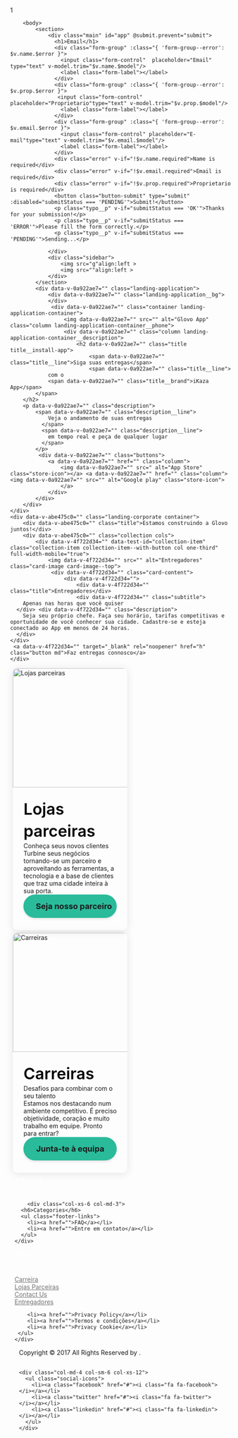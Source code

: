 1<!DOCTYPE html>
<html lang="pt-br" dir="ltr">
    <head>
        <meta charset="UTF-8">
        <title></title>
        <style>

            body {
            font-family: Gotham,Arial,Helvetica Neue,Helvetica,sans-serif;
            font-weight: 300;
            font-size: 14px;
            color: #4a4a4a;
            -webkit-font-smoothing: antialiased;
            -webkit-overflow-scrolling: touch;
            -webkit-tap-highlight-color: transparent;
            overflow-x: hidden;
        }
        html {
            line-height: 1.15;
            -webkit-text-size-adjust: 100%;
        }

                        h1{
                            text-align: center;
                            font-size: 50px;
                            margin: 0px;
                            padding: 0;
                            margin-top: 10px;
                            margin: 0;
                            }

                            .main{
                            text-align: center;
                            width: 800px;
                            height: 650px;
                            background-color: yellowgreen;
                            top:300px;
                            vertical-align: middle;
                            }

                            div.main div{
                                position: relative;
                                margin: 3px 0;
                                text-align: center;
                                right: 0;
                                left: 0;

                                }
                                .form-group{
                    margin-bottom:1em;
                    transition:all .3s;

                }
                .form-label{
                    font-size:2em;
                    color:black;
                    opacity: 1;
                    display: block;
                    transform: translateY(-1.25em);
                    transform-origin:0 0 ;
                    transition: all.3;
                    }
                 .form-control{
                    margin-top: 10px;
                    background-color: rgba(0,0,0,.02);
                    border-radius: 0px;
                    border-color: #ccc;
                    width: 100%;
                    transition: all.5s;
                }
                .form-control:focus{
                    box-shadow: none;
                    outline: none;
                    border-color: black;
                }
                .form-group:focus-within{
                    transform: scale(1.5,1.5);
                }
                .form-control:focus + .form-label,
                .form-control:not(:placeholder-shown) + .form-label
                {
                    transform: translateY(-2.5em) scale(.4);
                }
                .form-group:focus-within{
                    transform: scale(1.05,1.05);
                }


        button {
        background-color: transparent;
        width:220px;
        height: 60px;
        display: inline-block;
        text-align: center;
        text-transform: uppercase;
        text-decoration: none;
        line-height: 56px;
        display: inline-block;
        font-size: 20px;
        font-weight: bold;
        border:2px solid;
        box-sizing: border-box;
        border-radius: 50%;
        outline: none;
        }
        .sidebar{
            height: 271px;
         width: 300px;
         display: block;
        }
        .sidebar img{
         height: 324px;
         width: 700px;
         position: relative;

        }
        section{
        margin: 5px 5px 5px 5px;
        height: 567px ;
        width:100%;
        display: flex;
        }
        input[type=text]{
        width: 70%;
        padding: 10px;
        border: 2px solid white;
        border-radius: 50px;
        font-size: 20px;
        font-weight: 40;
        }
        input[type="text"]:focus{
          outline: none;
        }
        .grid{
        display: grid;
        grid-template-columns: 1fr 200px;
        grid-gap: 20px;
        max-width: 10px;
        padding: 10px;
        margin:0;
        }
        .sidebar > div{
        margin-bottom: 5px;
        margin-left: 70%;
        }
        @media(max-width:600px){
        .grid{
        grid-template-columns: 1fr;
        }
        .sidebar{
        display: relative ;
        }
        }
        .card-deck{
            margin: 100px;
            display: grid;
            gap: 20px;
            grid-template-columns: repeat(3,5fr);
            grid-template-areas:"imagem" "text"  ;
            padding: 30px;
            font-family: -apple-system, BlinkMacSystemFont, 'Segoe UI', Roboto, Oxygen, Ubuntu, Cantarell, 'Open Sans', 'Helvetica Neue', sans-serif;



        }
        .card-text{
            grid-area: text;
            margin: 25px;

        }

        .card{

          border-radius:18px;
            box-shadow: 5px 5px 5px rgba(0,0,0,0.9);
            text-align: center;


        }
        .card-img-top{
            grid-area: image;
            border-top-left-radius:15px;
            border-top-right-radius: 15px;
            background-size:cover;
            width: 100%;
            display: block;
        }
        .card-title{
          text-align: center;
        }
        .card-body{
            line-height: 1.5;
          font-size: 0.9em;
          padding: 15px;

        }
        .landing-application[data-v-0a922ae7] {
                    position: relative;
                    margin-top: 90px;
                    }
        .landing-application__bg[data-v-0a922ae7] {
            background-image: linear-gradient(90deg,#fff,yellowgreen);
            width: 100%;
            height: 400px;
            position: absolute;
            top: 40px;
        }

        div{display:block;}
        @media (max-width: 1024px){
        .landing-application__bg[data-v-0a922ae7] {
            height: 230px;
            top: 15px;
        }}
        .landing-application__bg[data-v-0a922ae7] {
            background-image: linear-gradient(90deg,#fff,yellowgreen);
            width: 100%;
            height: 400px;
            position: absolute;
            top: 40px;
        }
        .landing-application-container[data-v-0a922ae7] {
            flex-direction: row;
            display: flex;
            justify-content: center;
            flex-wrap: nowrap;
        }
        @media (max-width: 1140px){
            .container {
            padding-left: 10px!important;
            padding-right: 10px!important;
        }
        }

        .container {
            margin: 0 auto;
            max-width: 1120px;
            padding: 0;
            position: relative;
            width: 100%;
            box-sizing: border-box;
        }
        @media (max-width: 1024px){
        .landing-application-container__phone[data-v-0a922ae7] {
            max-height: 270px;
            width: auto;
        }
        }
        .landing-application-container__phone[data-v-0a922ae7] {
            height: 100%;
            max-height: 500px;
            width: auto;
        }
        img {
            border-style: none;
        }
        @media (max-width: 1024px){
            .landing-application-container__description .title[data-v-0a922ae7] {
            margin-top: 55px;
            font-size: 24px;
            line-height: 30px;
        }
        }

        .landing-application-container__description .title[data-v-0a922ae7] {
            font-size: 40px;
            margin: 110px 0 0;
        }
        .title {
            font-size: 36px;
            line-height: 50px;
            color: #000;
            font-weight: 600;
        }
        folha de estilos de agente de usuário
        h2 {
            display: block;
            font-size: 1.5em;
            margin-block-start: 0.83em;
            margin-block-end: 0.83em;
            margin-inline-start: 0px;
            margin-inline-end: 0px;
            font-weight: bold;
        }
        @media (max-width: 1024px){
        .landing-application-container__description .title__line[data-v-0a922ae7]:first-child {
            margin-left: -35px;
        }
        }
        .landing-application-container__description .title__line[data-v-0a922ae7]:first-child {
            margin-left: -60px;
        }
        .landing-application-container__description .title__line[data-v-0a922ae7] {
            display: block;
        }
        @media (max-width: 1024px){
        .landing-application-container__description .title[data-v-0a922ae7] {
            margin-top: 55px;
            font-size: 24px;
            line-height: 30px;
        }
        }
        .landing-application-container__description .title[data-v-0a922ae7] {
            font-size: 40px;
            margin: 110px 0 0;
        }
        .title {
            font-size: 36px;
            line-height: 50px;
            color: #000;
            font-weight: 600;
        }
       
        h2 {
            font-size: 1.5em;
            font-weight: bold;
        }
        .landing-application-container__description .title__line[data-v-0a922ae7] {
            display: block;
        }
        .landing-application-container__description .title__brand[data-v-0a922ae7] {
            color: #2abb9b;
        }
        @media (max-width: 1024px){
        .landing-application-container__description .description[data-v-0a922ae7] {
            font-size: 14px;

            line-height: 20px;
        }
        }
        .landing-application-container__description .description[data-v-0a922ae7] {
            line-height: 1.44;
            font-size: 18px;
            margin: 18px 0 0;
            padding-left: 50px;
        }

      
        p {
            display: block;
            margin-block-start: 1em;
            margin-block-end: 1em;
            margin-inline-start: 0px;
            margin-inline-end: 0px;
        }
        .landing-corporate[data-v-abe475c0] {
            padding: 0;
        }
        @media (max-width: 1140px){
        .container {
            padding-left: 10px!important;
            padding-right: 10px!important;
        }
        }
        .container {
            margin: 0 auto;
            max-width: 1120px;
            padding: 0;
            position: relative;
            width: 100%;
            box-sizing: border-box;
        }
        @media (max-width: 1024px){
        .landing-corporate[data-v-abe475c0] .title {
            text-align: center;
        }
        }
        .landing-corporate[data-v-abe475c0] .title {
            line-height: 1.2em;
            margin-bottom: 5px;
        }
        .title {
            font-size: 36px;
            line-height: 50px;
            color: #000;
            font-weight: 600;
        }
        .landing-corporate[data-v-abe475c0] >.collection {
            justify-content: center;
        }
        .collection {
            padding: 10px 0;
            flex-wrap: wrap;
        }
        .cols {
            display: flex;
            flex-wrap: wrap;
            margin-left: -.75%;
            margin-right: -.75%;
        }
        @media (max-width: 1024px){
        .landing-corporate[data-v-abe475c0] .collection-item--with-button {
            width: 80%;
        }
        }

        .collection-item--with-button[data-v-4f722d34] {
            display: flex;
            flex-direction: column;
            justify-content: space-between;
        }
        @media (max-width: 1024px){
        .col:not(.col--preserve-mobile) {
            width: 47.5%;
        }
        }
        .col.one-third {
            width: 30.83333%;
            flex: none;
        }
        .collection-item {
            border-radius: 10px;
            box-shadow: 0 2px 20px 0 rgba(0,0,0,.1);
            text-decoration: none;
            overflow: hidden;
            margin-bottom: 40px;
            transition: .3s;
            min-width: 260px;
        }
        .col {
            margin: 1.25%;
            box-sizing: border-box;
        }
        @media (max-width: 1024px){
        .collection-item--with-button .card-image[data-v-4f722d34] {
            height: 350px;
        }
        }
        .collection-item--with-button .card-image[data-v-4f722d34] {
            height: 270px;
        }
        .collection-item .card-image, .collection-item .card-image>img {
            width: 100%;
            height: 168px;
            -o-object-fit: cover;
            object-fit: cover;
        }
        @media (max-width: 1024px){
        .landing-corporate[data-v-abe475c0] .collection-item--with-button .card-content {
            text-align: center;
        }
        }
        .collection-item--with-button .card-content[data-v-4f722d34] {
            flex: 1;
            display: flex;
            flex-direction: column;
            justify-content: space-between;
            padding: 24px 24px 28px;
        }
        .collection-item .card-content {
            padding: 20px;
        }
        @media (max-width: 1024px){
        .landing-corporate[data-v-abe475c0] .collection-item--with-button .card-content {
            text-align: center;
        }
        }
        .collection-item--with-button .card-content[data-v-4f722d34] {
            flex: 1;
            display: flex;
            flex-direction: column;
            justify-content: space-between;
            padding: 24px 24px 28px;
        }
        .collection-item .card-content {
            padding: 20px;
        }
        @media (max-width: 1024px){
        .landing-corporate[data-v-abe475c0] .collection-item--with-button {
            width: 80%;
        }
        }
        .collection-item--with-button[data-v-4f722d34] {
            display: flex;
            flex-direction: column;
            justify-content: space-between;
        }
        @media (max-width: 1024px){
        .col:not(.col--preserve-mobile) {
            width: 47.5%;
        }
        }
        .col.one-third {
            width: 30.83333%;
            flex: none;
        }
        .collection-item {
            border-radius: 10px;
            box-shadow: 0 2px 20px 0 rgba(0,0,0,.1);
            text-decoration: none;
            overflow: hidden;
            margin-bottom: 40px;
            transition: .3s;
            min-width: 260px;
        }
        .col {
            margin: 1.25%;
            box-sizing: border-box;
        }
        @media (max-width: 1024px){
        .landing-corporate[data-v-abe475c0] .collection-item--with-button .card-content {
            text-align: center;
        }
        }
        @media (max-width: 1024px){
        .landing-corporate[data-v-abe475c0] .collection-item--with-button .card-content .button {
            display: block;
            margin: 0 auto 10px;
        }
        }
        .collection-item--with-button .card-content .button[data-v-4f722d34] {
            display: block;
            width: 100%;
            box-sizing: border-box;
            white-space: nowrap;
        }
        .button.md {
            padding: 16px 28px;
        }
        .button {
            font-weight: 700;
            text-decoration: none;
            padding: 20px 60px;
            min-width: 120px;
            color: #fff;
            background-color: #2abb9b;
            font-size: 18px;
            border-radius: 100px;
            border: none;
            text-align: center;
            cursor: pointer;
            outline: none;
            box-shadow: 0 3px 5px 0 rgba(0,0,0,.1);
            -webkit-backdrop-filter: blur(10px);
            backdrop-filter: blur(10px);
            max-width: 340px;
            margin: 0 auto;
            box-sizing: border-box;
        }
        body a {
            -webkit-tap-highlight-color: deepskyblue;
        }
        a {
            background-color: transparent;
        }

        folha de estilos de agente de usuário
        a:-webkit-any-link {
            color: -webkit-link;
            cursor: pointer;
            text-decoration: underline;
        }
        .site-footer
{
  background-color:#26272b;
  padding:45px 0 20px;
  font-size:15px;
  line-height:24px;
  color:#737373;
  height: 100vh;
  width: 100vw;
}
.site-footer hr
{
  border-top-color:#bbb;
  opacity:0.5
}
.site-footer hr.small
{
  margin:20px 0
}
.site-footer h6
{
  color:#fff;
  font-size:16px;
  text-transform:uppercase;
  margin-top:5px;
  letter-spacing:2px
}
.site-footer a
{
  color:#737373;
}
.site-footer a:hover
{
  color:#3366cc;
  text-decoration:none;
}
.footer-links
{
  padding-left:0;
  list-style:none
}
.footer-links li
{
  display:block
}
.footer-links a
{
  color:#737373
}
.footer-links a:active,.footer-links a:focus,.footer-links a:hover
{
  color:#3366cc;
  text-decoration:none;
}
.footer-links.inline li
{
  display:inline-block
}
.site-footer .social-icons
{
  text-align:right
}
.site-footer .social-icons a
{
  width:40px;
  height:40px;
  line-height:40px;
  margin-left:6px;
  margin-right:0;
  border-radius:100%;
  background-color:#33353d
}
.copyright-text
{
  margin:0
}
@media (max-width:991px)
{
  .site-footer [class^=col-]
  {
    margin-bottom:30px
  }
}
@media (max-width:767px)
{
  .site-footer
  {
    padding-bottom:0
  }
  .site-footer .copyright-text,.site-footer .social-icons
  {
    text-align:center
  }
}
.social-icons
{
  padding-left:0;
  margin-bottom:0;
  list-style:none
}
.social-icons li
{
  display:inline-block;
  margin-bottom:4px
}
.social-icons li.title
{
  margin-right:15px;
  text-transform:uppercase;
  color:#96a2b2;
  font-weight:700;
  font-size:13px
}
.social-icons a{
  background-color:#eceeef;
  color:#818a91;
  font-size:16px;
  display:inline-block;
  line-height:44px;
  width:44px;
  height:44px;
  text-align:center;
  margin-right:8px;
  border-radius:100%;
  -webkit-transition:all .2s linear;
  -o-transition:all .2s linear;
  transition:all .2s linear
}
.social-icons a:active,.social-icons a:focus,.social-icons a:hover
{
  color:#fff;
  background-color:#29aafe
}
.social-icons.size-sm a
{
  line-height:34px;
  height:34px;
  width:34px;
  font-size:14px
}
.social-icons a.facebook:hover
{
  background-color:#3b5998
}
.social-icons a.twitter:hover
{
  background-color:#00aced
}
.social-icons a.linkedin:hover
{
  background-color:#007bb6
}
.social-icons a.dribbble:hover
{
  background-color:#ea4c89
}
@media (max-width:767px)
{
  .social-icons li.title
  {
    display:block;
    margin-right:0;
    font-weight:600
  }
}
     

</style>
    </head>

        <body>
            <section>
                <div class="main" id="app" @submit.prevent="submit">
                  <h1>Email</h1>
                  <div class="form-group" :class="{ 'form-group--error': $v.name.$error }">
                    <input class="form-control"  placeholder="Email" type="text" v-model.trim="$v.name.$model"/>
                    <label class="form-label"></label>
                  </div>
                  <div class="form-group" :class="{ 'form-group--error': $v.prop.$error }">
                   <input class="form-control" placeholder="Proprietario"type="text" v-model.trim="$v.prop.$model"/>
                    <label class="form-label"></label>
                  </div>
                  <div class="form-group" :class="{ 'form-group--error': $v.email.$error }">
                    <input class="form-control" placeholder="E-mail"type="text" v-model.trim="$v.email.$model"/>
                    <label class="form-label"></label>
                  </div>
                  <div class="error" v-if="!$v.name.required">Name is required</div>
                  <div class="error" v-if="!$v.email.required">Email is required</div>
                  <div class="error" v-if="!$v.prop.required">Proprietario is required</div>
                  <button class="button-submit" type="submit" :disabled="submitStatus === 'PENDING'">Submit!</button>
                  <p class="typo__p" v-if="submitStatus === 'OK'">Thanks for your submission!</p>
                  <p class="typo__p" v-if="submitStatus === 'ERROR'">Please fill the form correctly.</p>
                  <p class="typo__p" v-if="submitStatus === 'PENDING'">Sending...</p>

                </div>
                <div class="sidebar">
                    <img src="g"align:left >
                    <img src=""align:left >
                </div>
            </section>
            <div data-v-0a922ae7="" class="landing-application">
                <div data-v-0a922ae7="" class="landing-application__bg">
                </div>
                 <div data-v-0a922ae7="" class="container landing-application-container">
                     <img data-v-0a922ae7="" src="" alt="Glovo App" class="column landing-application-container__phone">
                     <div data-v-0a922ae7="" class="column landing-application-container__description">
                         <h2 data-v-0a922ae7="" class="title title__install-app">
                             <span data-v-0a922ae7="" class="title__line">Siga suas entregas</span>
                             <span data-v-0a922ae7="" class="title__line">
                com o
                <span data-v-0a922ae7="" class="title__brand">iKaza App</span>
            </span>
        </h2>
        <p data-v-0a922ae7="" class="description">
            <span data-v-0a922ae7="" class="description__line">
                Veja o andamento de suas entregas
              </span>
              <span data-v-0a922ae7="" class="description__line">
                em tempo real e peça de qualquer lugar
              </span>
            </p>
             <div data-v-0a922ae7="" class="buttons">
                <a data-v-0a922ae7="" href="" class="column">
                    <img data-v-0a922ae7="" src=" alt="App Store" class="store-icon"></a> <a data-v-0a922ae7="" href="" class="column"><img data-v-0a922ae7="" src="" alt="Google play" class="store-icon">
                    </a>
                </div>
            </div>
        </div>
    </div>
    <div data-v-abe475c0="" class="landing-corporate container">
        <div data-v-abe475c0="" class="title">Estamos construindo a Glovo juntos!</div>
        <div data-v-abe475c0="" class="collection cols">
            <div data-v-4f722d34="" data-test-id="collection-item" class="collection-item collection-item--with-button col one-third" full-width-mobile="true">
                <img data-v-4f722d34="" src="" alt="Entregadores" class="card-image card-image--top">
                 <div data-v-4f722d34="" class="card-content">
                     <div data-v-4f722d34="">
                         <div data-v-4f722d34="" class="title">Entregadores</div>
                         <div data-v-4f722d34="" class="subtitle">
        Apenas nas horas que você quiser
      </div> <div data-v-4f722d34="" class="description">
        Seja seu próprio chefe. Faça seu horário, tarifas competitivas e oportunidade de você conhecer sua cidade. Cadastre-se e esteja conectado ao App em menos de 24 horas.
      </div>
    </div>
     <a data-v-4f722d34="" target="_blank" rel="noopener" href="h" class="button md">Faz entregas connosco</a>
    </div>
</div>
<div data-v-4f722d34="" data-test-id="collection-item" class="collection-item collection-item--with-button col one-third" full-width-mobile="true">
    <img data-v-4f722d34="" src="" alt="Lojas parceiras" class="card-image card-image--center">
    <div data-v-4f722d34="" class="card-content">
        <div data-v-4f722d34="">
            <div data-v-4f722d34="" class="title">Lojas parceiras</div>
            <div data-v-4f722d34="" class="subtitle">
        Conheça seus novos clientes
      </div>
      <div data-v-4f722d34="" class="description">
        Turbine seus negócios tornando-se um parceiro e aproveitando as ferramentas, a tecnologia e a base de clientes que traz uma cidade inteira à sua porta.
      </div>
    </div>
    <a data-v-4f722d34="" href="" class="button md">Seja nosso parceiro</a>
</div>
</div>
<div data-v-4f722d34="" data-test-id="collection-item" class="collection-item collection-item--with-button col one-third" full-width-mobile="true">
    <img data-v-4f722d34="" src="" alt="Carreiras" class="card-image card-image--center">
     <div data-v-4f722d34="" class="card-content">
         <div data-v-4f722d34="">
             <div data-v-4f722d34="" class="title">Carreiras</div>
              <div data-v-4f722d34="" class="subtitle">
        Desafios para combinar com o seu talento
      </div>
      <div data-v-4f722d34="" class="description">
        Estamos nos destacando num ambiente competitivo. É preciso objetividade, coração e muito trabalho em equipe. Pronto para entrar?
      </div>
    </div>
     <a data-v-4f722d34="" href="" class="button md">Junta-te à equipa</a>
    </div>
</div>
</div>
</div>
<footer class="site-footer">
    <div class="container">
      <div class="row">
        <div class="col-sm-12 col-md-6">
          <h6>About</h6>
          <p class="text-justify"> <i> </i> </p>
        </div>

        <div class="col-xs-6 col-md-3">
      <h6>Categories</h6>
      <ul class="footer-links">
        <li><a href="">FAQ</a></li>
        <li><a href="">Entre em contato</a></li>
      </ul>
    </div>
<div class="col-xs-6 col-md-3">
      <h6>Nós</h6>
      <ul class="footer-links">
         <li><a href="">Carreira</a></li>
        <li><a href="">Lojas Parceiras</a></li>
        <li><a href="">Contact Us</a></li>
        <li><a href="">Entregadores</a></li>
         
        <li><a href="">Privacy Policy</a></li>
        <li><a href="">Termos e condições</a></li>
        <li><a href="">Privacy Cookie</a></li>
     </ul>
    </div>
<div class="container">
  <div class="row">
    <div class="col-md-8 col-sm-6 col-xs-12">
      <p class="copyright-text">Copyright &copy; 2017 All Rights Reserved by
   <a href="#"></a>.
      </p>
    </div>

    <div class="col-md-4 col-sm-6 col-xs-12">
      <ul class="social-icons">
        <li><a class="facebook" href="#"><i class="fa fa-facebook"></i></a></li>
        <li><a class="twitter" href="#"><i class="fa fa-twitter"></i></a></li>
        <li><a class="linkedin" href="#"><i class="fa fa-linkedin"></i></a></li>
      </ul>
    </div>
  </div>
</div>
</footer>
            <script>

            </script>
        </body>
</html>
